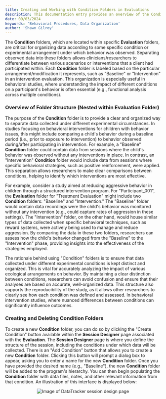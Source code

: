 ```yaml
---
title: Creating and Working with Condition Folders in Evaluations
description: This documentation entry provides an overview of the Condition folders within the Data Tracker program, including its purpose, structure, and how to create and delete Condition folders.
date: 09/03/2024
keywords: 'Behavioral Procedures, Data Organization'
author: 'Shawn Gilroy'
---
```


The **Condition** folders, which are located within specific **Evaluation** folders, are critical for organizing data according to some specific condition or experimental arrangement under which behavior was observed. Separating observed data into these folders allows clinicians/researchers to differentiate between various scenarios or interventions that a client had participated within. Each **Condition** folder is labeled based on the particular arrangement/modification it represents, such as "Baseline" or "Intervention" in an intervention evaluation. This organization is especially useful in behavioral studies, where understanding the impact of different conditions on a participant's behavior is often essential (e.g., functional analysis across multiple conditions).

### Overview of Folder Structure (Nested within Evaluation Folder)

The purpose of the **Condition** folder is to provide a clear and organized way to separate data collected under different experimental circumstances. In studies focusing on behavioral interventions for children with behavior issues, this might include comparing a child's behavior during a baseline period (i.e., prior to exposure to intervention) to behavior observed during/after participating in intervention. For example, a "Baseline" **Condition** folder could contain data from sessions where the child's behavior was observed without any interventions in place. In contrast, an "Intervention" **Condition** folder would include data from sessions where specific behavioral strategies, such as positive reinforcement, were applied. This separation allows researchers to make clear comparisons between conditions, helping to identify which interventions are most effective.

For example, consider a study aimed at reducing aggressive behavior in children through a structured intervention program. For "Participant_001", the **Evaluation** folder for "Treatment Evaluation" might include two **Condition** folders: "Baseline" and "Intervention." The "Baseline" folder would contain data recordings were the child's behavior was monitored without any intervention (e.g., could capture rates of aggression in these settings). The "Intervention" folder, on the other hand, would house similar types of data collected when specific behavioral techniques, such as reward systems, were actively being used to manage and reduce aggression. By comparing the data in these two folders, researchers can assess how the child's behavior changed from the "Baseline" to the "Intervention" phase, providing insights into the effectiveness of the strategies employed.

The rationale behind using "Condition" folders is to ensure that data collected under different experimental conditions is kept distinct and organized. This is vital for accurately analyzing the impact of various ecological arrangements on behavior. By maintaining a clear distinction between conditions, researchers can avoid confusion and ensure that their analyses are based on accurate, well-organized data. This structure also supports the reproducibility of the study, as it allows other researchers to clearly see how each condition was defined and assessed. In behavioral intervention studies, where nuanced differences between conditions can significantly influence outcomes.

### Creating and Deleting Condition Folders

To create a new **Condition** folder, you can do so by clicking the "Create Condition" button available within the **Session Designer** page associated with the **Evaluation**. The **Session Designer** page is where you define the structure of the session, including the conditions under which data will be collected. There is an "Add Condition" button that allows you to create a new **Condition** folder. Clicking this button will prompt a dialog box to appear, asking you to enter a name for the new **Condition** folder. Once you have provided the desired name (e.g., "Baseline"), the new **Condition** folder will be added to the program's hierarchy. You can then begin populating the **Condition** folder with data files, notes, and other relevant information from that condition. An illustration of this interface is displayed below:

<div align="center" width="100%">
    <img src="/docs/session_designer.png" alt="Image of DataTracker session design page"/>
</div>
